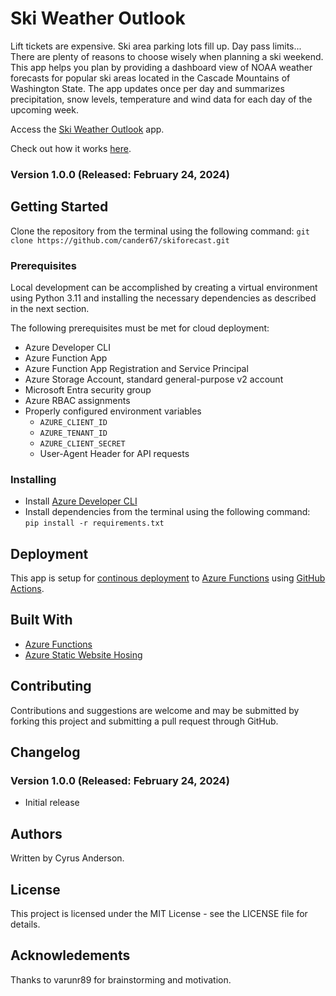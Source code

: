 # Ski Weather Outlook
Lift tickets are expensive. Ski area parking lots fill up. Day pass limits... There are plenty of reasons to choose wisely when planning a ski weekend. This app helps you plan by providing a dashboard view of NOAA weather forecasts for popular ski areas located in the Cascade Mountains of Washington State. The app updates once per day and summarizes precipitation, snow levels, temperature and wind data for each day of the upcoming week.

Access the [Ski Weather Outlook](https://skiforecast.z5.web.core.windows.net/) app.

Check out how it works [here](https://skiforecast.z5.web.core.windows.net/pages/doc.html).

### Version 1.0.0 (Released: February 24, 2024)

## Getting Started
Clone the repository from the terminal using the following command: `git clone https://github.com/cander67/skiforecast.git`

### Prerequisites
Local development can be accomplished by creating a virtual environment using Python 3.11 and installing the necessary dependencies as described in the next section.

The following prerequisites must be met for cloud deployment:
- Azure Developer CLI
- Azure Function App
- Azure Function App Registration and Service Principal
- Azure Storage Account, standard general-purpose v2 account
- Microsoft Entra security group
- Azure RBAC assignments
- Properly configured environment variables
    - `AZURE_CLIENT_ID`
    - `AZURE_TENANT_ID`
    - `AZURE_CLIENT_SECRET`
    - User-Agent Header for API requests

### Installing
- Install [Azure Developer CLI](https://learn.microsoft.com/en-us/azure/developer/azure-developer-cli/overview)
- Install dependencies from the terminal using the following command: `pip install -r requirements.txt`

## Deployment
This app is setup for [continous deployment](https://learn.microsoft.com/en-us/azure/azure-functions/functions-continuous-deployment) to [Azure Functions](https://azure.microsoft.com/en-us/products/functions) using [GitHub Actions](https://docs.github.com/en/actions).

## Built With
- [Azure Functions](https://azure.microsoft.com/en-us/products/functions)
- [Azure Static Website Hosing](https://learn.microsoft.com/en-us/azure/storage/blobs/storage-blob-static-website)

## Contributing
Contributions and suggestions are welcome and may be submitted by forking this project and submitting a pull request through GitHub.

## Changelog

### Version 1.0.0 (Released: February 24, 2024)
- Initial release

## Authors
Written by Cyrus Anderson.

## License
This project is licensed under the MIT License - see the LICENSE file for details.

## Acknowledements
Thanks to varunr89 for brainstorming and motivation.